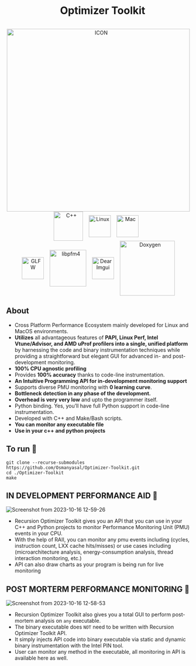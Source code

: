 <div id="user-content-toc" align=center>
  <ul>
    <summary><h1 style="display: inline-block;">Optimizer Toolkit</h1></summary>
  </ul>
</div>
<div align="center">  
            <img align="center" alt="ICON" width="500" height="500" src="https://github.com/Osmanyasal/Optimizer-Toolkit/assets/22853419/17c7629f-b665-43fc-9b04-7e29d640f1f4" /> 
</div>  
<div align="center">
                <img align="center" title="C++" alt="C++" width="80px" src="https://github.com/Osmanyasal/Recursion-Engine/assets/22853419/f79dfb8b-ec5e-43a9-b3ec-7db4555b54e0" />
                &nbsp;&nbsp; 
                <img align="center" title="Linux" alt="Linux" width="60px" src="https://github.com/Osmanyasal/Recursion-Engine/assets/22853419/e67369bc-582f-4d90-bd92-7765b6f2a357" /> 
                &nbsp;&nbsp;
                <img align="center" title="Mac" alt="Mac" width="60px" src="https://github.com/Osmanyasal/Recursion-Engine/assets/22853419/a635c69d-cc34-46df-a0ed-de5771609a4d" />
                &nbsp;&nbsp;
                <!-- <img align="center" alt="Windows" width="60px" src="https://github.com/Osmanyasal/Recursion-Engine/assets/22853419/c1717d00-63d2-426f-a648-18a2d618f849" /> -->
</div>
<div align="center">
                <img align="center" title="GLFW" alt="GLFW" width="60px" src="https://www.glfw.org/img/favicon/favicon-196x196.png" />
                &nbsp;&nbsp; 
                <img align="center" title="libpfm4" alt="libpfm4" width="100px" src="https://github.com/Osmanyasal/Optimizer-Toolkit/assets/22853419/5b4313af-b87e-4615-b110-75733b67289d" /> 
                &nbsp;&nbsp; 
                <img align="center" title="Dear Imgui" alt="Dear Imgui" width="60px" src="https://raw.githubusercontent.com/wiki/sammyfreg/netImgui/Web/img/DearImGui.png" /> 
                &nbsp;&nbsp; 
                <img align="center" title="Doxygen" alt="Doxygen" width="150px" src="https://www.doxygen.nl/images/doxygen.png" /> 
</div>

## About <br>
* Cross Platform Performance Ecosystem mainly developed for Linux and MacOS environments.<br>
* <b>Utilizes</b> all advantageous features of <b>PAPI, Linux Perf, Intel Vtune/Advisor, and AMD uProf profilers into a single, unified platform</b> by harnessing the code and binary instrumentation techniques while providing a straightforward but elegant GUI for advanced in- and post-development monitoring.
* <b>100% CPU agnostic profiling</b>
* Provides <b>100% accuracy</b> thanks to code-line instrumentation.
* <b>An Intuitive Programming API for in-development monitoring support</b>
* Supports diverse PMU monitoring with <b>0 learning curve</b>.
* <b>Bottleneck detection in any phase of the development.</b>
* <b>Overhead is very very low</b> and upto the programmer itself.
* Python binding. Yes, you’ll have full Python support in code-line instrumentation.
* Developed with C++ and Make/Bash scripts.
* <b>You can monitor any executable file</b>
* <b>Use in your c++ and python projects</b>

## To run 🚀 <br>
```
git clone --recurse-submodules https://github.com/Osmanyasal/Optimizer-Toolkit.git
cd ./Optimizer-Toolkit
make
```

## IN DEVELOPMENT PERFORMANCE AID 🔎  
![Screenshot from 2023-10-16 12-59-26](https://github.com/Osmanyasal/Optimizer-Toolkit/assets/22853419/039b5dd2-6635-435d-9dfc-4977336db0a8)
 
 * Recursion Optimizer Toolkit gives you an API that you can use in your C++ and Python projects to monitor Performance Monitoring Unit (PMU) events in your CPU.<br>
 * With the help of RAII, you can monitor any pmu events including (cycles, instruction count, LXX cache hits/misses) or use cases including (microarchitecture analysis, energy-consumption analysis, thread interaction monitoring, etc.)
 * API can also draw charts as your program is being run for live monitoring



## POST MORTERM PERFORMANCE MONITORING 🔎  
 ![Screenshot from 2023-10-16 12-58-53](https://github.com/Osmanyasal/Optimizer-Toolkit/assets/22853419/f17c6d7f-0d50-4785-8282-5259d277a653)
 
 * Recursion Optimizer Toolkit also gives you a total GUI to perform post-mortem analysis on `any` executable.
 * The binary executable does `NOT` need to be written with Recursion Optimizer Toolkit API.
 * It simply injects API code into binary executable via static and dynamic binary instrumentation with the Intel PIN tool.
 * User can monitor any method in the executable, all monitoring in API is available here as well.

 
